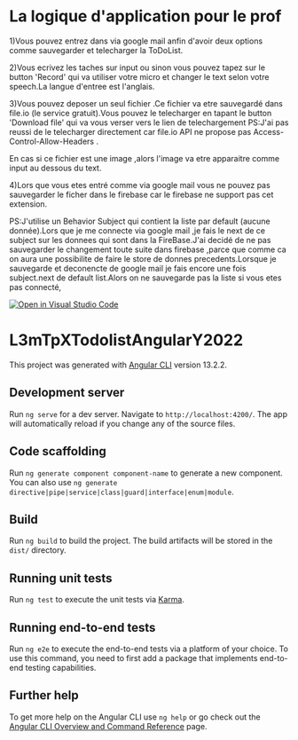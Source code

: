 

# La logique d'application pour le prof

1)Vous pouvez entrez dans via google mail anfin d'avoir deux options comme  sauvegarder et telecharger la ToDoList.

2)Vous ecrivez les taches sur input ou sinon vous pouvez tapez sur le button 'Record' qui va utiliser votre micro et changer le text selon votre speech.La langue 
d'entree est l'anglais.

3)Vous pouvez deposer un seul fichier .Ce fichier va etre sauvegardé dans file.io (le service gratuit).Vous pouvez le telecharger en tapant le button 'Download file' qui va vous verser vers le lien de telechargement PS:J'ai pas reussi de le telecharger directement car file.io API ne propose pas Access-Control-Allow-Headers .

En cas si ce fichier est une image ,alors l'image va etre apparaitre comme input au dessous du text.

4)Lors que vous etes entré comme via google mail vous ne pouvez pas sauvegarder le ficher dans le firebase car le firebase ne support pas cet extension.

PS:J'utilise un Behavior Subject qui contient la liste par default (aucune donnée).Lors que je me connecte via google mail ,je fais le next de ce subject sur les donnees qui sont dans la FireBase.J'ai decidé de ne pas sauvegarder le changement toute suite dans firebase ,parce que comme ca on aura une possibilite de faire le store de donnes precedents.Lorsque je sauvegarde et deconencte de google mail je fais encore une fois subject.next de default list.Alors on ne sauvegarde pas la liste si vous etes pas connecté,









[![Open in Visual Studio Code](https://classroom.github.com/assets/open-in-vscode-f059dc9a6f8d3a56e377f745f24479a46679e63a5d9fe6f495e02850cd0d8118.svg)](https://classroom.github.com/online_ide?assignment_repo_id=6990066&assignment_repo_type=AssignmentRepo)
# L3mTpXTodolistAngularY2022

This project was generated with [Angular CLI](https://github.com/angular/angular-cli) version 13.2.2.

## Development server

Run `ng serve` for a dev server. Navigate to `http://localhost:4200/`. The app will automatically reload if you change any of the source files.

## Code scaffolding

Run `ng generate component component-name` to generate a new component. You can also use `ng generate directive|pipe|service|class|guard|interface|enum|module`.

## Build

Run `ng build` to build the project. The build artifacts will be stored in the `dist/` directory.

## Running unit tests

Run `ng test` to execute the unit tests via [Karma](https://karma-runner.github.io).

## Running end-to-end tests

Run `ng e2e` to execute the end-to-end tests via a platform of your choice. To use this command, you need to first add a package that implements end-to-end testing capabilities.

## Further help

To get more help on the Angular CLI use `ng help` or go check out the [Angular CLI Overview and Command Reference](https://angular.io/cli) page.
